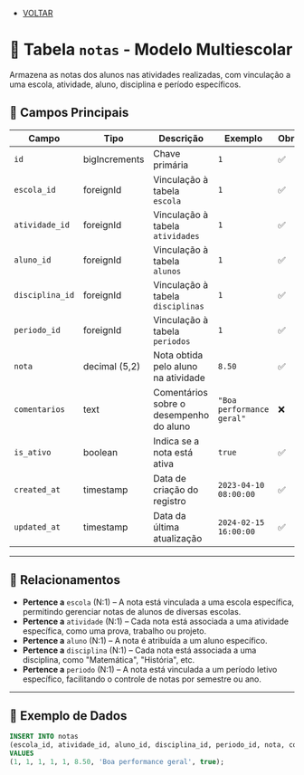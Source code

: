 - [VOLTAR](../projeto.md)  
# 📅 Tabela `notas` - Modelo Multiescolar

Armazena as notas dos alunos nas atividades realizadas, com vinculação a uma escola, atividade, aluno, disciplina e período específicos.

## 📌 Campos Principais

| Campo               | Tipo         | Descrição                                         | Exemplo                           | Obrigatório? |
|---------------------|--------------|---------------------------------------------------|-----------------------------------|--------------|
| `id`                | bigIncrements | Chave primária                                   | `1`                               | ✅           |
| `escola_id`         | foreignId     | Vinculação à tabela `escola`                      | `1`                               | ✅           |
| `atividade_id`      | foreignId     | Vinculação à tabela `atividades`                  | `1`                               | ✅           |
| `aluno_id`          | foreignId     | Vinculação à tabela `alunos`                      | `1`                               | ✅           |
| `disciplina_id`     | foreignId     | Vinculação à tabela `disciplinas`                 | `1`                               | ✅           |
| `periodo_id`        | foreignId     | Vinculação à tabela `periodos`                    | `1`                               | ✅           |
| `nota`              | decimal (5,2) | Nota obtida pelo aluno na atividade              | `8.50`                            | ✅           |
| `comentarios`       | text          | Comentários sobre o desempenho do aluno           | `"Boa performance geral"`         | ❌           |
| `is_ativo`          | boolean       | Indica se a nota está ativa                      | `true`                            | ✅           |
| `created_at`        | timestamp     | Data de criação do registro                       | `2023-04-10 08:00:00`             | ✅           |
| `updated_at`        | timestamp     | Data da última atualização                        | `2024-02-15 16:00:00`             | ✅           |

---

## 🔗 Relacionamentos

- **Pertence a** `escola` (N:1) – A nota está vinculada a uma escola específica, permitindo gerenciar notas de alunos de diversas escolas.
- **Pertence a** `atividade` (N:1) – Cada nota está associada a uma atividade específica, como uma prova, trabalho ou projeto.
- **Pertence a** `aluno` (N:1) – A nota é atribuída a um aluno específico.
- **Pertence a** `disciplina` (N:1) – Cada nota está associada a uma disciplina, como "Matemática", "História", etc.
- **Pertence a** `periodo` (N:1) – A nota está vinculada a um período letivo específico, facilitando o controle de notas por semestre ou ano.

---

## 📝 Exemplo de Dados

```sql
INSERT INTO notas 
(escola_id, atividade_id, aluno_id, disciplina_id, periodo_id, nota, comentarios, is_ativo) 
VALUES 
(1, 1, 1, 1, 1, 8.50, 'Boa performance geral', true);
